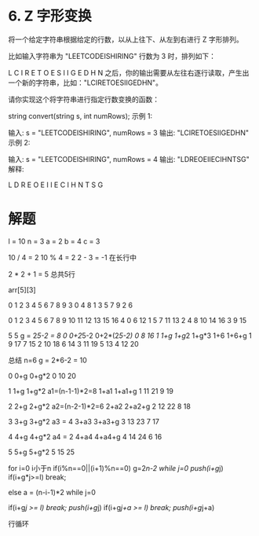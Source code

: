 # 6. Z 字形变换
将一个给定字符串根据给定的行数，以从上往下、从左到右进行 Z 字形排列。

比如输入字符串为 "LEETCODEISHIRING" 行数为 3 时，排列如下：

L   C   I   R
E T O E S I I G
E   D   H   N
之后，你的输出需要从左往右逐行读取，产生出一个新的字符串，比如："LCIRETOESIIGEDHN"。

请你实现这个将字符串进行指定行数变换的函数：

string convert(string s, int numRows);
示例 1:

输入: s = "LEETCODEISHIRING", numRows = 3
输出: "LCIRETOESIIGEDHN"
示例 2:

输入: s = "LEETCODEISHIRING", numRows = 4
输出: "LDREOEIIECIHNTSG"
解释:

L     D     R
E   O E   I I
E C   I H   N
T     S     G

# 解题

l = 10
n = 3
a = 2
b = 4
c = 3

10 / 4 = 2
10 % 4 = 2
2 - 3 = -1
在长行中

2 * 2 + 1 = 5
总共5行

arr[5][3]

0 1 2 3 4 5 6 7 8 9
3
0 4 8
1 3 5 7 9
2 6

0 1 2 3 4 5 6 7 8 9 10 11 12 13 15 16
4
0 6 12
1 5 7 11 13
2 4 8 10 14 16
3 9 15

5
5 g = 2*5-2 = 8
0 0+2*5-2 0+2*(2*5-2)
0 8 16
1 1+g 1+g*2 1+g*3
 1+6  1+6+g
1  9  17
 7  15
2  10  18
 6  14
3  11  19
 5  13
4  12  20

总结
n=6
g = 2*6-2 = 10

0 0+g 0+g*2
0 10 20

1  1+g  1+g*2  a1=(n-1-1)*2=8
 1+a1  1+a1+g
1  11  21
 9  19

2  2+g  2+g*2 a2=(n-2-1)*2=6
 2+a2  2+a2+g
2  12  22
 8  18

3  3+g  3+g*2 a3 = 4
 3+a3 3+a3+g
3  13  23
 7  17

4  4+g  4+g*2  a4 = 2
 4+a4  4+a4+g
4  14  24
 6  16

5 5+g 5+g*2
5 15 25

for i=0 i小于n
if(i%n==0||(i+1)%n==0)
g=2*n-2
while j=0
push(i+g*j)
if(i+g*j>=l) break;

else 
a = (n-i-1)*2
while j=0 

if(i+g*j >= l) break;
push(i+g*j)
if(i+g*j+a >= l) break;
push(i+g*j+a)

行循环










